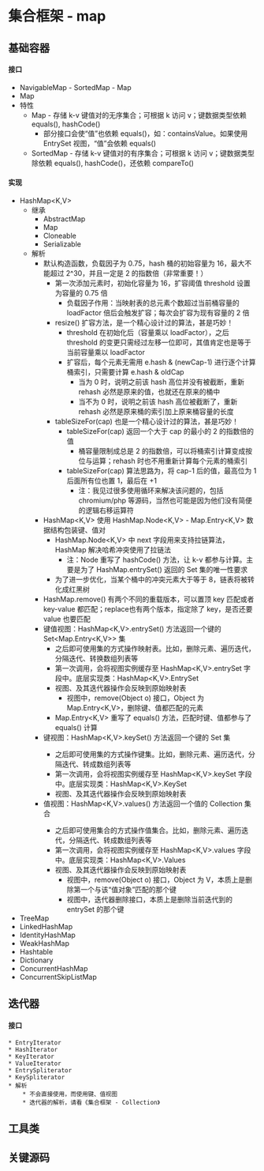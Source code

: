 # 集合框架 - map

## 基础容器
#### 接口
* NavigableMap - SortedMap - Map
* Map
* 特性
	* Map - 存储 k-v 键值对的无序集合；可根据 k 访问 v；键数据类型依赖 equals(), hashCode()
		* 部分接口会使“值”也依赖 equals()，如：containsValue。如果使用 EntrySet 视图，“值”会依赖 equals()
	* SortedMap - 存储 k-v 键值对的有序集合；可根据 k 访问 v；键数据类型除依赖 equals(), hashCode()，还依赖 compareTo()

#### 实现
* HashMap<K,V>
	* 继承
		* AbstractMap
		* Map
		* Cloneable
		* Serializable
	* 解析
		* 默认构造函数，负载因子为 0.75，hash 桶的初始容量为 16，最大不能超过 2^30，并且一定是 2 的指数倍（非常重要！）
			* 第一次添加元素时，初始化容量为 16，扩容阈值 threshold 设置为容量的 0.75 倍
				* 负载因子作用：当映射表的总元素个数超过当前桶容量的 loadFactor 倍后会触发扩容；每次会扩容为现有容量的 2 倍
			* resize() 扩容方法，是一个精心设计过的算法，甚是巧妙！
				* threshold 在初始化后（容量乘以 loadFactor），之后 threshold 的变更只需经过左移一位即可，其值肯定也是等于当前容量乘以 loadFactor
				* 扩容后，每个元素无需用 e.hash & (newCap-1) 进行逐个计算桶索引，只需要计算 e.hash & oldCap
					* 当为 0 时，说明之前该 hash 高位并没有被截断，重新 rehash 必然是原来的值，也就还在原来的桶中
					* 当不为 0 时，说明之前该 hash 高位被截断了，重新 rehash 必然是原来桶的索引加上原来桶容量的长度
			* tableSizeFor(cap) 也是一个精心设计过的算法，甚是巧妙！
				* tableSizeFor(cap) 返回一个大于 cap 的最小的 2 的指数倍的值
					* 桶容量限制成总是 2 的指数倍，可以将桶索引计算变成按位与运算；rehash 时也不用重新计算每个元素的桶索引
				* tableSizeFor(cap) 算法思路为，将 cap-1 后的值，最高位为 1 后面所有位也置 1，最后在 +1
					* 注：我见过很多使用循环来解决该问题的，包括 chromium/php 等源码，当然也可能是因为他们没有简便的逻辑右移运算符
		* HashMap<K,V> 使用 HashMap.Node<K,V> - Map.Entry<K,V> 数据结构包装键、值对
			* HashMap.Node<K,V> 中 next 字段用来支持拉链算法，HashMap 解决哈希冲突使用了拉链法
				* 注：Node 重写了 hashCode() 方法，让 k-v 都参与计算。主要是为了 HashMap.entrySet() 返回的 Set 集的唯一性要求
			* 为了进一步优化，当某个桶中的冲突元素大于等于 8，链表将被转化成红黑树
		* HashMap.remove() 有两个不同的重载版本，可以置顶 key 匹配或者 key-value 都匹配；replace也有两个版本，指定除了 key，是否还要 value 也要匹配
		* 键值视图：HashMap<K,V>.entrySet() 方法返回一个键的 Set<Map.Entry<K,V>> 集
			* 之后即可使用集的方式操作映射表。比如，删除元素、遍历迭代，分隔迭代、转换数组列表等
			* 第一次调用，会将视图实例缓存至 HashMap<K,V>.entrySet 字段中。底层实现类：HashMap<K,V>.EntrySet
			* 视图、及其迭代器操作会反映到原始映射表
				* 视图中，remove(Object o) 接口，Object 为 Map.Entry<K,V>，删除键、值都匹配的元素
			* Map.Entry<K,V> 重写了 equals() 方法，匹配时键、值都参与了 equals() 计算
		* 键视图：HashMap<K,V>.keySet() 方法返回一个键的 Set<K> 集
			* 之后即可使用集的方式操作键集。比如，删除元素、遍历迭代，分隔迭代、转成数组列表等
			* 第一次调用，会将视图实例缓存至 HashMap<K,V>.keySet 字段中。底层实现类：HashMap<K,V>.KeySet
			* 视图、及其迭代器操作会反映到原始映射表
		* 值视图：HashMap<K,V>.values() 方法返回一个值的 Collection<V> 集合
			* 之后即可使用集合的方式操作值集合。比如，删除元素、遍历迭代，分隔迭代、转成数组列表等
			* 第一次调用，会将视图实例缓存至 HashMap<K,V>.values 字段中。底层实现类：HashMap<K,V>.Values
			* 视图、及其迭代器操作会反映到原始映射表
				* 视图中，remove(Object o) 接口，Object 为 V，本质上是删除第一个与该“值对象”匹配的那个键
				* 视图中，迭代器删除接口，本质上是删除当前迭代到的 entrySet 的那个键
* TreeMap
* LinkedHashMap
* IdentityHashMap
* WeakHashMap
* Hashtable
* Dictionary
* ConcurrentHashMap
* ConcurrentSkipListMap

## 迭代器
#### 接口
	* EntryIterator
	* HashIterator
	* KeyIterator
	* ValueIterator
	* EntrySpliterator
	* KeySpliterator
	* 解析
		* 不会直接使用，而使用键、值视图
		* 迭代器的解析，请看《集合框架 - Collection》

## 工具类

## 关键源码

